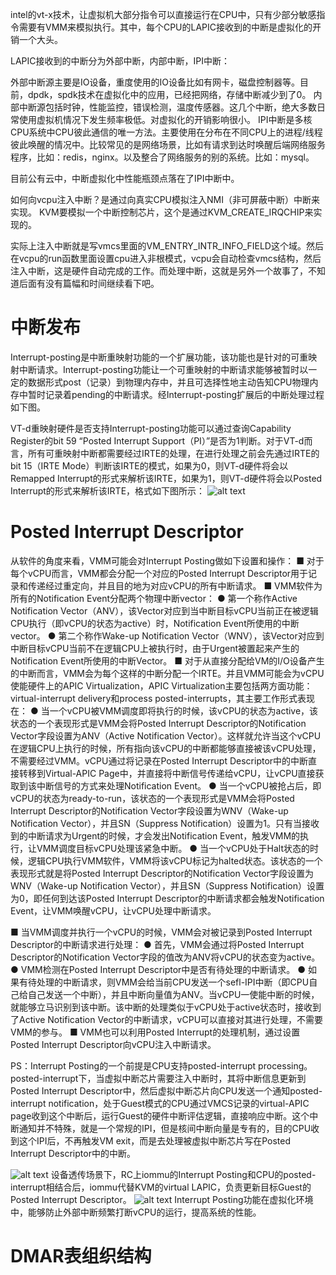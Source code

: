intel的vt-x技术，让虚拟机大部分指令可以直接运行在CPU中，只有少部分敏感指令需要有VMM来模拟执行。其中，每个CPU的LAPIC接收到的中断是虚拟化的开销一个大头。

 LAPIC接收到的中断分为外部中断，内部中断，IPI中断：

外部中断源主要是IO设备，重度使用的IO设备比如有网卡，磁盘控制器等。目前，dpdk，spdk技术在虚拟化中的应用，已经把网络，存储中断减少到了0。
内部中断源包括时钟，性能监控，错误检测，温度传感器。这几个中断，绝大多数日常使用虚拟机情况下发生频率极低。对虚拟化的开销影响很小。
IPI中断是多核CPU系统中CPU彼此通信的唯一方法。主要使用在分布在不同CPU上的进程/线程彼此唤醒的情况中。比较常见的是网络场景，比如有请求到达时唤醒后端网络服务程序，比如：redis，nginx。以及整合了网络服务的别的系统。比如：mysql。

目前公有云中，中断虚拟化中性能瓶颈点落在了IPI中断中。

如何向vcpu注入中断？是通过向真实CPU模拟注入NMI（非可屏蔽中断）中断来实现。
KVM要模拟一个中断控制芯片，这个是通过KVM_CREATE_IRQCHIP来实现的。

实际上注入中断就是写vmcs里面的VM_ENTRY_INTR_INFO_FIELD这个域。然后在vcpu的run函数里面设置cpu进入非根模式，vcpu会自动检查vmcs结构，然后注入中断，这是硬件自动完成的工作。而处理中断，这就是另外一个故事了，不知道后面有没有篇幅和时间继续看下吧。

# 中断发布
Interrupt-posting是中断重映射功能的一个扩展功能，该功能也是针对的可重映射中断请求。Interrupt-posting功能让一个可重映射的中断请求能够被暂时以一定的数据形式post（记录）到物理内存中，并且可选择性地主动告知CPU物理内存中暂时记录着pending的中断请求。经Interrupt-posting扩展后的中断处理过程如下图。

VT-d重映射硬件是否支持Interrupt-posting功能可以通过查询Capability Register的bit 59 “Posted Interrupt Support（PI）”是否为1判断。对于VT-d而言，所有可重映射中断都需要经过IRTE的处理，在进行处理之前会先通过IRTE的bit 15（IRTE Mode）判断该IRTE的模式，如果为0，则VT-d硬件将会以Remapped Interrupt的形式来解析该IRTE，如果为1，则VT-d硬件将会以Posted Interrupt的形式来解析该IRTE，格式如下图所示：
![alt text](../../medias/images_0/中断虚拟化_image-2.png)



# Posted Interrupt Descriptor
从软件的角度来看，VMM可能会对Interrupt Posting做如下设置和操作：
■ 对于每个vCPU而言，VMM都会分配一个对应的Posted Interrupt Descriptor用于记录和传递经过重定向，并且目的地为对应vCPU的所有中断请求。
■ VMM软件为所有的Notification Event分配两个物理中断vector：
    ● 第一个称作Active Notification Vector（ANV），该Vector对应到当中断目标vCPU当前正在被逻辑CPU执行（即vCPU的状态为active）时，Notification Event所使用的中断vector。
    ● 第二个称作Wake-up Notification Vector（WNV），该Vector对应到中断目标vCPU当前不在逻辑CPU上被执行时，由于Urgent被置起来产生的Notification Event所使用的中断Vector。
■ 对于从直接分配给VM的I/O设备产生的中断而言，VMM会为每个这样的中断分配一个IRTE。并且VMM可能会为vCPU使能硬件上的APIC Virtualization，APIC Virtualization主要包括两方面功能：virtual-interrupt delivery和process posted-interrupts，其主要工作形式表现在：
    ● 当一个vCPU被VMM调度即将执行的时候，该vCPU的状态为active，该状态的一个表现形式是VMM会将Posted Interrupt Descriptor的Notification Vector字段设置为ANV（Active Notification Vector）。这样就允许当这个vCPU在逻辑CPU上执行的时候，所有指向该vCPU的中断都能够直接被该vCPU处理，不需要经过VMM。vCPU通过将记录在Posted Interrupt Descriptor中的中断直接转移到Virtual-APIC Page中，并直接将中断信号传递给vCPU，让vCPU直接获取到该中断信号的方式来处理Notification Event。
    ● 当一个vCPU被抢占后，即vCPU的状态为ready-to-run，该状态的一个表现形式是VMM会将Posted Interrupt Descriptor的Notification Vector字段设置为WNV（Wake-up Notification Vector），并且SN（Suppress Notification）设置为1。只有当接收到的中断请求为Urgent的时候，才会发出Notification Event，触发VMM的执行，让VMM调度目标vCPU处理该紧急中断。
    ● 当一个vCPU处于Halt状态的时候，逻辑CPU执行VMM软件，VMM将该vCPU标记为halted状态。该状态的一个表现形式就是将Posted Interrupt Descriptor的Notification Vector字段设置为WNV（Wake-up Notification Vector），并且SN（Suppress Notification）设置为0，即任何到达该Posted Interrupt Descriptor的中断请求都会触发Notification Event，让VMM唤醒vCPU，让vCPU处理中断请求。

■ 当VMM调度并执行一个vCPU的时候，VMM会对被记录到Posted Interrupt Descriptor的中断请求进行处理：
    ● 首先，VMM会通过将Posted Interrupt Descriptor的Notification Vector字段的值改为ANV将vCPU的状态变为active。
    ● VMM检测在Posted Interrupt Descriptor中是否有待处理的中断请求。
    ● 如果有待处理的中断请求，则VMM会给当前CPU发送一个sefl-IPI中断（即CPU自己给自己发送一个中断），并且中断向量值为ANV。当vCPU一使能中断的时候，就能够立马识别到该中断。该中断的处理类似于vCPU处于active状态时，接收到了Active Notification Vector的中断请求，vCPU可以直接对其进行处理，不需要VMM的参与。
■ VMM也可以利用Posted Interrupt的处理机制，通过设置Posted Interrupt Descriptor向vCPU注入中断请求。

PS：Interrupt Posting的一个前提是CPU支持posted-interrupt processing。posted-interrupt下，当虚拟中断芯片需要注入中断时，其将中断信息更新到Posted Interrupt Descriptor中，然后虚拟中断芯片向CPU发送一个通知posted-interrupt notification，处于Guest模式的CPU通过VMCS记录的virtual-APIC page收到这个中断后，运行Guest的硬件中断评估逻辑，直接响应中断。这个中断通知并不特殊，就是一个常规的IPI，但是核间中断向量是专有的，目的CPU收到这个IPI后，不再触发VM exit，而是去处理被虚拟中断芯片写在Posted Interrupt Descriptor中的中断。

![alt text](../../medias/images_0/中断虚拟化_image.png)
设备透传场景下，RC上iommu的Interrupt Posting和CPU的posted-interrupt相结合后，iommu代替KVM的virtual LAPIC，负责更新目标Guest的Posted Interrupt Descriptor。
![alt text](../../medias/images_0/中断虚拟化_image-1.png)
Interrupt Posting功能在虚拟化环境中，能够防止外部中断频繁打断vCPU的运行，提高系统的性能。

# DMAR表组织结构